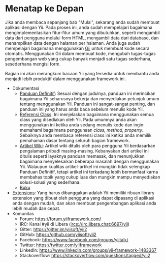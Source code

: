 Menatap ke Depan
================

Jika anda membaca sepanjang bab "Mulai", sekarang anda sudah membuat aplikasi dengan Yii. Pada proses ini, anda sudah mempelajari bagaimana mengimplementasikan fitur-fitur umum
yang dibutuhkan, seperti mengambil data dari pengguna melalui form HTML, mengambil data dari database, dan
menampilkan data dengan halaman per halaman. Anda juga sudah mempelajari bagaimana menggunakan [Gii](https://github.com/yiisoft/yii2-gii/blob/master/docs/guide/README.md) untuk membuat
kode secara otomatis. Menggunakan Gii dalam membuat kode, mengubah tugas-tugas pengembangan web yang cukup banyak menjadi satu tugas sederhana, sesederhana mengisi form.

Bagian ini akan merangkum bacaan Yii yang tersedia untuk membantu anda menjadi lebih produktif dalam menggunakan framework ini.

* Dokumentasi
    - [Panduan Definitif](https://www.yiiframework.com/doc-2.0/guide-README.html):
      Sesuai dengan judulnya, panduan ini merincikan bagaimana Yii seharusnya bekerja dan menyediakan petunjuk umum
      tentang menggunakan Yii. Panduan ini sangat-sangat penting, dan panduan ini yang harus anda baca
      sebelum menulis kode Yii.
    - [Referensi Class](https://www.yiiframework.com/doc-2.0/index.html):
      Ini menjelaskan bagaimana menggunakan semua class yang disediakan oleh Yii. Pada umumnya anda akan menggunakan ini ketika anda sedang menulis
      kode dan ingin memahami bagaimana penggunaan _class, method, property_. Sebaiknya anda membaca referensi class ini ketika anda memilik pemahaman dasar tentang seluruh bagian framework.
    - [Artikel Wiki](https://www.yiiframework.com/wiki/?tag=yii2):
      Artikel wiki ditulis oleh para pengguna Yii berdasarkan pengalaman pribadi masing-masing. Kebanyakan dari artikel ini ditulis
      seperti layaknya panduan memasak, dan menunjukkan bagaimana menyelesaikan beberapa masalah dengan menggunakan Yii. Walaupun kualitas artikel-artikel ini
      mungkin tidak selengkap Panduan Definitif, tetapi artikel ini terkadang lebih bermanfaat karna membahas topik yang cukup luas
      dan mungkin mampu menyediakan solusi-solusi yang sederhana.
    - [Buku](https://www.yiiframework.com/books)
* [Extensions](https://www.yiiframework.com/extensions/):
  Yang harus dibanggakan adalah Yii memiliki ribuan library extension yang dibuat oleh pengguna yang dapat dipasang di aplikasi anda dengan mudah, dan akan membuat pengembangan aplikasi anda lebih mudah dan cepat.
* Komunitas
    - Forum: <https://forum.yiiframework.com/>
    - IRC: Kanal #yii di Libera (<ircs://irc.libera.chat:6697/yii>)
    - Gitter: <https://gitter.im/yiisoft/yii2>
    - GitHub: <https://github.com/yiisoft/yii2>
    - Facebook: <https://www.facebook.com/groups/yiitalk/>
    - Twitter: <https://twitter.com/yiiframework>
    - LinkedIn: <https://www.linkedin.com/groups/yii-framework-1483367>
    - Stackoverflow: <https://stackoverflow.com/questions/tagged/yii2>
